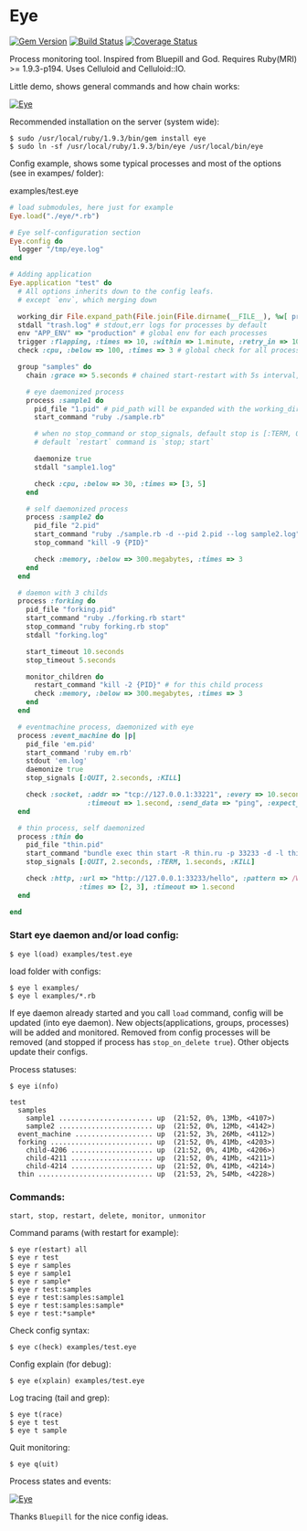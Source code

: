 Eye
===
[![Gem Version](https://badge.fury.io/rb/eye.png)](http://rubygems.org/gems/eye)
[![Build Status](https://secure.travis-ci.org/kostya/eye.png?branch=master)](http://travis-ci.org/kostya/eye)
[![Coverage Status](https://coveralls.io/repos/kostya/eye/badge.png?branch=master)](https://coveralls.io/r/kostya/eye?branch=master)

Process monitoring tool. Inspired from Bluepill and God. Requires Ruby(MRI) >= 1.9.3-p194. Uses Celluloid and Celluloid::IO.

Little demo, shows general commands and how chain works:

[![Eye](https://raw.github.com/kostya/stuff/master/eye/eye.png)](https://raw.github.com/kostya/stuff/master/eye/eye.gif)

Recommended installation on the server (system wide):

    $ sudo /usr/local/ruby/1.9.3/bin/gem install eye
    $ sudo ln -sf /usr/local/ruby/1.9.3/bin/eye /usr/local/bin/eye


Config example, shows some typical processes and most of the options (see in exampes/ folder):

examples/test.eye
```ruby
# load submodules, here just for example
Eye.load("./eye/*.rb")

# Eye self-configuration section
Eye.config do
  logger "/tmp/eye.log"
end

# Adding application
Eye.application "test" do
  # All options inherits down to the config leafs.
  # except `env`, which merging down

  working_dir File.expand_path(File.join(File.dirname(__FILE__), %w[ processes ]))
  stdall "trash.log" # stdout,err logs for processes by default
  env "APP_ENV" => "production" # global env for each processes
  trigger :flapping, :times => 10, :within => 1.minute, :retry_in => 10.minutes
  check :cpu, :below => 100, :times => 3 # global check for all processes

  group "samples" do
    chain :grace => 5.seconds # chained start-restart with 5s interval, one by one.

    # eye daemonized process
    process :sample1 do
      pid_file "1.pid" # pid_path will be expanded with the working_dir
      start_command "ruby ./sample.rb"

      # when no stop_command or stop_signals, default stop is [:TERM, 0.5, :KILL]
      # default `restart` command is `stop; start`

      daemonize true
      stdall "sample1.log"

      check :cpu, :below => 30, :times => [3, 5]
    end

    # self daemonized process
    process :sample2 do
      pid_file "2.pid"
      start_command "ruby ./sample.rb -d --pid 2.pid --log sample2.log"
      stop_command "kill -9 {PID}"

      check :memory, :below => 300.megabytes, :times => 3
    end
  end

  # daemon with 3 childs
  process :forking do
    pid_file "forking.pid"
    start_command "ruby ./forking.rb start"
    stop_command "ruby forking.rb stop"
    stdall "forking.log"

    start_timeout 10.seconds
    stop_timeout 5.seconds

    monitor_children do
      restart_command "kill -2 {PID}" # for this child process
      check :memory, :below => 300.megabytes, :times => 3
    end
  end

  # eventmachine process, daemonized with eye
  process :event_machine do |p|
    pid_file 'em.pid'
    start_command 'ruby em.rb'
    stdout 'em.log'
    daemonize true
    stop_signals [:QUIT, 2.seconds, :KILL]

    check :socket, :addr => "tcp://127.0.0.1:33221", :every => 10.seconds, :times => 2,
                   :timeout => 1.second, :send_data => "ping", :expect_data => /pong/
  end

  # thin process, self daemonized
  process :thin do
    pid_file "thin.pid"
    start_command "bundle exec thin start -R thin.ru -p 33233 -d -l thin.log -P thin.pid"
    stop_signals [:QUIT, 2.seconds, :TERM, 1.seconds, :KILL]

    check :http, :url => "http://127.0.0.1:33233/hello", :pattern => /World/, :every => 5.seconds,
                 :times => [2, 3], :timeout => 1.second
  end

end
```

### Start eye daemon and/or load config:

    $ eye l(oad) examples/test.eye

load folder with configs:

    $ eye l examples/
    $ eye l examples/*.rb

If eye daemon already started and you call `load` command, config will be updated (into eye daemon). New objects(applications, groups, processes) will be added and monitored. Removed from config processes will be removed (and stopped if process has `stop_on_delete true`). Other objects update their configs.


Process statuses:

    $ eye i(nfo)

```
test
  samples
    sample1 ....................... up  (21:52, 0%, 13Mb, <4107>)
    sample2 ....................... up  (21:52, 0%, 12Mb, <4142>)
  event_machine ................... up  (21:52, 3%, 26Mb, <4112>)
  forking ......................... up  (21:52, 0%, 41Mb, <4203>)
    child-4206 .................... up  (21:52, 0%, 41Mb, <4206>)
    child-4211 .................... up  (21:52, 0%, 41Mb, <4211>)
    child-4214 .................... up  (21:52, 0%, 41Mb, <4214>)
  thin ............................ up  (21:53, 2%, 54Mb, <4228>)
```

### Commands:

    start, stop, restart, delete, monitor, unmonitor

Command params (with restart for example):

    $ eye r(estart) all
    $ eye r test
    $ eye r samples
    $ eye r sample1
    $ eye r sample*
    $ eye r test:samples
    $ eye r test:samples:sample1
    $ eye r test:samples:sample*
    $ eye r test:*sample*

Check config syntax:

    $ eye c(heck) examples/test.eye

Config explain (for debug):

    $ eye e(xplain) examples/test.eye

Log tracing (tail and grep):

    $ eye t(race)
    $ eye t test
    $ eye t sample

Quit monitoring:

    $ eye q(uit)


Process states and events:

[![Eye](https://raw.github.com/kostya/stuff/master/eye/mprocess.png)](https://raw.github.com/kostya/stuff/master/eye/process.png)


Thanks `Bluepill` for the nice config ideas.
